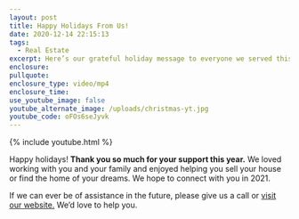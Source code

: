 ```yaml
---
layout: post
title: Happy Holidays From Us!
date: 2020-12-14 22:15:13
tags:
  - Real Estate
excerpt: Here’s our grateful holiday message to everyone we served this year.
enclosure:
pullquote:
enclosure_type: video/mp4
enclosure_time:
use_youtube_image: false
youtube_alternate_image: /uploads/christmas-yt.jpg
youtube_code: oFOs6seJyvk
---
```


{% include youtube.html %}

Happy holidays\! **Thank you so much for your support this year.** We loved working with you and your family and enjoyed helping you sell your house or find the home of your dreams. We hope to connect with you in 2021.&nbsp;

If we can ever be of assistance in the future, please give us a call or [visit our website.](https://www.johnquinnrealestate.com/) We’d love to help you.
